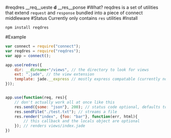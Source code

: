 #reqdres
__req__ueste **d** __res__ponse
#What?
reqdres is a set of utilities that extend ```request``` and ```response``` bundled into a piece of connect middleware
#Status
Currently only contains ```res``` utilities
#Install
```
npm install reqdres
```

#Example

```javascript
var connect = require("connect");
var reqdres = require("reqdres");
var app = connect();

app.use(redres({
	dir: __dirname+"/views", // the directory to look for views
	ext: ".jade", // the view extension
	template: jade.__express // mostly express compatable (currently no support for extends)
}));


app.use(function(req, res){
	// don't actually work all at once like this
	res.send({some: "json"}, 200); // status code optional, defaults to 200
	res.sendFile("./test.txt"); // streams a file
	res.render("index", {foo: "bar"}, function(err, html){
		// this callback and the locals object are optional
	}); // renders views/index.jade
})
```
